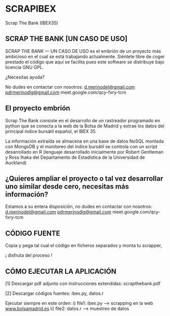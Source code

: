 # SCRAPIBEX
Scrap The Bank (IBEX35)

SCRAP THE BANK [UN CASO DE USO]
-------------------------------

SCRAP THE BANK — UN CASO DE USO es el embrión de un proyecto más ambicioso en el cual se está trabajando actualmente. Siéntete libre de coger prestado el código que aquí se facilita pues este software se distribuye bajo licencia GNU GPL. 

¿Necesitas ayuda?

No dudes en contactar con nosotros:
d.merinodel@gmail.com
pdrmerinodlg@gmail.com
meet.google.com/qcy-fxry-tcm


El proyecto embrión
-------------------
Scrap The Bank consiste en el desarrollo de un rastreador  programado en python que se conecta a la web de la Bolsa de Madrid y extrae los datos del principal índice bursátil español, el IBEX 35.

La información extraída se almacena en una base de datos NoSQL montada con MongoDB y el monitoreo del índice bursátil se controla con un script desarrollado en R (lenguaje desarrollado inicialmente por Robert Gentleman y Ross Ihaka del Departamento de Estadística de la Universidad de Auckland)


¿Quieres ampliar el proyecto o tal vez desarrollar uno similar desde cero, necesitas más información? 
--------------------------------------------------------------------------------------------------------
Estamos a su entera disposición, no dudes en contactar con nosotros:
d.merinodel@gmail.com
pdrmerinodlg@gmail.com
meet.google.com/qcy-fxry-tcm


CÓDIGO FUENTE
----------------

Copia y pega tal cual el código en ficheros separados y monta tu scrapper, 

¡ disfruta del proceso !

CÓMO EJECUTAR LA APLICACIÓN
----------------------------
[1] Descargar pdf adjunto con instrucciones extendidas: scrapthebank.pdf

[2] Descargar códigos fuentes: ibex.py, datos.r

Ejecutar siempre en este orden:
i) file1: ibex.py --> scrapping en la web www.bolsamadrid.es
ii) file2: datos.r --> muestreo de datos
